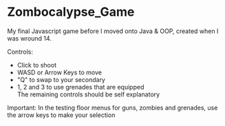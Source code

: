 # Zombocalypse_Game

My final Javascript game before I moved onto Java & OOP, created when I was wround 14.

Controls:</br>
- Click to shoot</br>
- WASD or Arrow Keys to move</br>
- "Q" to swap to your secondary</br>
- 1, 2 and 3 to use grenades that are equipped</br>
The remaining controls should be self explanatory

Important: In the testing floor menus for guns, zombies and grenades, use the arrow keys to make your selection
